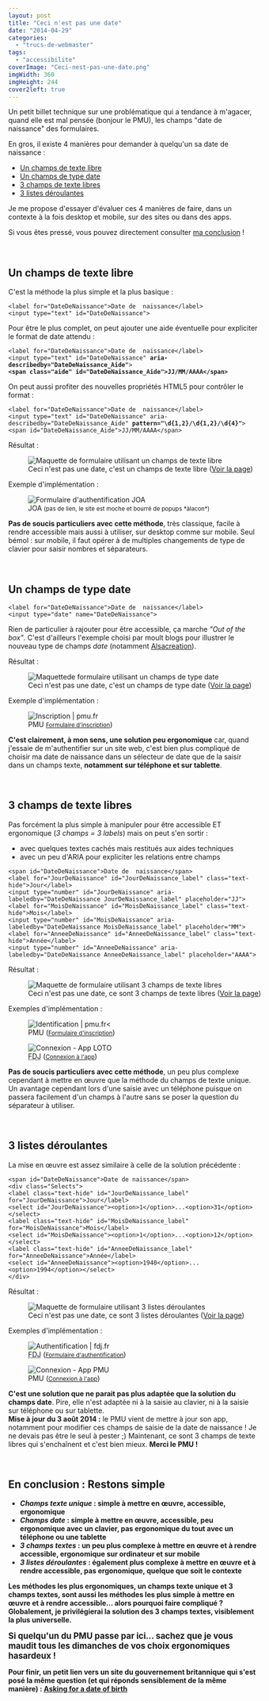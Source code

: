 ```yaml
---
layout: post
title: "Ceci n'est pas une date"
date: "2014-04-29"
categories: 
  - "trucs-de-webmaster"
tags:
  - "accessibilite"
coverImage: "Ceci-nest-pas-une-date.png"
imgWidth: 360
imgHeight: 244
cover2left: true
---
```


Un petit billet technique sur une problématique qui a tendance à m'agacer, quand elle est mal pensée (bonjour le <abbr>PMU</abbr>), les champs "date de naissance" des formulaires.

En gros, il existe 4&nbsp;manières pour demander à quelqu'un sa date de naissance&nbsp;:
<ul>
	<li><a href="#I1">Un champs de texte libre</a></li>
	<li><a href="#I2">Un champs de type date</a></li>
	<li><a href="#I3">3 champs de texte libres</a></li>
	<li><a href="#I4">3 listes déroulantes</a></li>
</ul>
Je me propose d'essayer d'évaluer ces 4&nbsp;manières de faire, dans un contexte à la fois <span lang="en">desktop</span> et mobile, sur des sites ou dans des apps.

Si vous êtes pressé, vous pouvez directement consulter <a href="#I5">ma conclusion</a>&nbsp;!

&nbsp;

<h2 id="I1">Un champs de texte libre</h2>

C'est la méthode la plus simple et la plus basique&nbsp;:
<pre><code>&lt;<span class="tagName">label</span> <span class="attribute">for</span>=<span class="property">"DateDeNaissance"</span>&gt;Date de  naissance&lt;/<span class="tagName">label</span>&gt;
&lt;<span class="tagName">input</span> <span class="attribute">type</span>=<span class="property">"text"</span> <span class="attribute">id</span>=<span class="property">"DateDeNaissance"</span>&gt;</code></pre>

Pour être le plus complet, on peut ajouter une aide éventuelle pour expliciter le format de date attendu&nbsp;:
<pre><code>&lt;<span class="tagName">label</span> <span class="attribute">for</span>=<span class="property">"DateDeNaissance"</span>&gt;Date de  naissance&lt;/<span class="tagName">label</span>&gt;
&lt;<span class="tagName">input</span> <span class="attribute">type</span>=<span class="property">"text"</span> <span class="attribute">id</span>=<span class="property">"DateDeNaissance"</span> <strong><span class="attribute">aria-describedby</span>=<span class="property">"DateDeNaissance_Aide"</span></strong>&gt;
<strong>&lt;<span class="tagName">span</span> <span class="attribute">class</span>=<span class="property">"aide"</span> <span class="attribute">id</span>=<span class="property">"DateDeNaissance_Aide"</span>&gt;JJ/MM/AAAA&lt;/<span class="tagName">span</span>&gt;</strong></code></pre>

On peut aussi profiter des nouvelles propriétés <abbr>HTML5</abbr> pour contrôler le format&nbsp;:
<pre><code>&lt;<span class="tagName">label</span> <span class="attribute">for</span>=<span class="property">"DateDeNaissance"</span>&gt;Date de  naissance&lt;/<span class="tagName">label</span>&gt;
&lt;<span class="tagName">input</span> <span class="attribute">type</span>=<span class="property">"text"</span> <span class="attribute">id</span>=<span class="property">"DateDeNaissance"</span> <span class="attribute">aria-describedby</span>=<span class="property">"DateDeNaissance_Aide"</span> <strong><span class="attribute">pattern</span>=<span class="property">"\d{1,2}/\d{1,2}/\d{4}"</span></strong>&gt;
&lt;<span class="tagName">span</span> <span class="attribute">id</span>=<span class="property">"DateDeNaissance_Aide"</span>&gt;JJ/MM/AAAA&lt;/<span class="tagName">span</span>&gt;</code></pre>

Résultat&nbsp;:
<figure style="width:750px">
	<img src="/images/2014/04/1_champs-texte.png" alt="Maquette de formulaire utilisant un champs de texte libre" />
	<figcaption>Ceci n'est pas une date, c'est un champs de texte libre (<a href="/ceci-nest-pas-une-date/" target="_blank" title="Voir la page (nouvelle fenêtre)">Voir la page</a>)</figcaption>
</figure>

Exemple d'implémentation&nbsp;:
<figure style="width:583px">
	<img alt="Formulaire d'authentification JOA" src="/images/2014/04/JOA.png" />
	<figcaption>JOA <small>(pas de lien, le site est moche et bourré de popups *àlacon*)</small></figcaption>
</figure>

<div class="encart"><strong>Pas de soucis particuliers avec cette méthode</strong>, très classique, facile à rendre accessible mais aussi à utiliser, sur <span lang="en">desktop</span> comme sur mobile. Seul bémol&nbsp;: sur mobile, il faut opérer à de multiples changements de type de clavier pour saisir nombres et séparateurs.</div>

&nbsp;

<h2 id="I2">Un champs de type date</h2>

<pre><code>&lt;<span class="tagName">label</span> <span class="attribute">for</span>=<span class="property">"DateDeNaissance"</span>&gt;Date de  naissance&lt;/<span class="tagName">label</span>&gt;
&lt;<span class="tagName">input <span class="attribute">type</span>=<span class="property">"date"</span> <span class="atribute">name</span>=<span class="property">"DateDeNaissance"</span>&gt;</span></code></pre>

Rien de particulier à rajouter pour être accessible, ça marche <em lang="en">"Out of the box"</em>. C'est d'ailleurs l'exemple choisi par moult blogs pour illustrer le nouveau type de champs <em>date</em> (notamment <a href="http://www.alsacreations.com/tuto/lire/1407-formulaire-html5-type-date-time-local.html">Alsacreation</a>).

Résultat&nbsp;:
<figure style="width:750px">
	<img src="/images/2014/04/2_champs-date.png" alt="Maquettede formulaire utilisant un champs de type date" >
	<figcaption>Ceci n'est pas une date, c'est un champs de type date (<a href="/ceci-nest-pas-une-date-2/" target="_blank" title="Voir la page (nouvelle fenêtre)">Voir la page</a>)</figcaption>
</figure>

Exemple d'implémentation&nbsp;:
<figure style="width:750px">
	<img src="/images/2014/04/pmu-inscription.png" alt="Inscription | pmu.fr" />
	<figcaption>PMU <small><a href="https://www.pmu.fr/ouverture/2010?clientApi=1&redirectionUrl=https%3A%2F%2Fwww.turf.pmu.fr" target="_blank" title="Formulaire d'inscription (nouvelle fenêtre)">Formulaire d'inscription</a></small>)</figcaption>
</figure>

<div class="encart"><strong>C'est clairement, à mon sens, une solution peu ergonomique</strong> car, quand j'essaie de m'authentifier sur un site web, c'est bien plus compliqué de choisir ma date de naissance dans un sélecteur de date que de la saisir dans un champs texte, <strong>notamment sur téléphone et sur tablette</strong>.</div>

&nbsp;

<h2 id="I3">3 champs de texte libres</h2>

Pas forcément la plus simple à manipuler pour être accessible ET ergonomique (<em>3&nbsp;champs = 3&nbsp;labels</em>) mais on peut s'en sortir&nbsp;:
<ul>
  <li>avec quelques textes cachés mais restitués aux aides techniques</li>
  <li>avec un peu d'<abbr>ARIA</abbr> pour expliciter les relations entre champs</li>
</ul>

<pre><code>&lt;<span class="tagName">span</span> <span class="attribute">id</span>=<span class="property">"DateDeNaissance"</span>&gt;Date de  naissance&lt;/<span class="tagName">span</span>&gt;
&lt;<span class="tagName">label</span> <span class="attribute">for</span>=<span class="property">"JourDeNaissance"</span> <span class="attribute">id</span>=<span class="property">"JourDeNaissance_label"</span> <span class="attribute">class</span>=<span class="property">"text-hide"</span>&gt;Jour&lt;/<span class="tagName">label</span>&gt;
&lt;<span class="tagName">input</span> <span class="attribute">type</span>=<span class="property">"number"</span> <span class="attribute">id</span>=<span class="property">"JourDeNaissance"</span> <span class="attribute">aria-labeledby</span>=<span class="property">"DateDeNaissance JourDeNaissance_label"</span> <span class="attribute">placeholder</span>=<span class="property">"JJ"</span>&gt;
&lt;<span class="tagName">label</span> <span class="attribute">for</span>=<span class="property">"MoisDeNaissance"</span> <span class="attribute">id</span>=<span class="property">"MoisDeNaissance_label" <span class="attribute">class</span>="text-hide"&gt;Mois&lt;/<span class="tagName">label</span>&gt;
&lt;<span class="tagName">input</span> <span class="attribute">type</span>="number" <span class="attribute">id</span>="MoisDeNaissance"</span> <span class="attribute">aria-labeledby</span>=<span class="property">"DateDeNaissance MoisDeNaissance_label"</span> <span class="attribute">placeholder</span>=<span class="property">"MM"</span>&gt;
&lt;<span class="tagName">label</span> <span class="attribute">for</span>=<span class="property">"AnneeDeNaissance"</span> <span class="attribute">id</span>=<span class="property">"AnneeDeNaissance_label"</span> <span class="attribute">class</span>=<span class="property">"text-hide"</span>&gt;Année&lt;/<span class="tagName">label</span>&gt;
&lt;<span class="tagName">input</span> <span class="attribute">type</span>=<span class="property">"number"</span> <span class="attribute">id</span>=<span class="property">"AnneeDeNaissance"</span> <span class="attribute">aria-labeledby</span>=<span class="property">"DateDeNaissance AnneeDeNaissance_label"</span> <span class="attribute">placeholder</span>=<span class="property">"AAAA"</span>&gt;</code></pre>

Résultat&nbsp;:
<figure style="width:750px">
	<img src="/images/2014/04/3_3-champs-texte.png" alt="Maquette de formulaire utilisant 3 champs de texte libres" /></a>
	<figcaption>Ceci n'est pas une date, ce sont 3 champs de texte libres (<a href="/ceci-nest-pas-une-date-3/" target="_blank" title="Voir la page (nouvelle fenêtre)">Voir la page</a>)</figcaption>
</figure>

Exemples d'implémentation&nbsp;:
<figure style="width:360px">
	<img src="/images/2014/04/PMU-Identification.png" alt="Identification | pmu.fr" /><
	<figcaption>PMU (<small><a href="https://www.pmu.fr/ouverture/2010?clientApi=1&redirectionUrl=https%3A%2F%2Fwww.turf.pmu.fr" target="_blank" title="Formulaire d'inscription (nouvelle fenêtre)">Formulaire d'inscription</a></small>)</figcaption>
</figure>
<figure style="width:368px">
	<img src="/images/2014/04/Connexion-App-LOTO.png" alt="Connexion - App LOTO" />
	<figcaption><abbr title="Française Des Jeux">FDJ</abbr> (<small><a href="http://itunes.apple.com/fr/app/loto/id439643474?mt=8" target="_blank" title="App LOTO (nouvelle fenêtre)">Connexion à l'app</a></small>)</figcaption>
</figure>

<div class="encart"><strong>Pas de soucis particuliers avec cette méthode</strong>, un peu plus complexe cependant à mettre en &oelig;uvre que la méthode du champs de texte unique. Un avantage cependant lors d'une saisie avec un téléphone puisque on passera facilement d'un champs à l'autre sans se poser la question du séparateur à utiliser.</div>

&nbsp;

<h2 id="I4">3 listes déroulantes</h2>

La mise en &oelig;uvre est assez similaire à celle de la solution précédente&nbsp;:
<pre><code>&lt;<span class="tagName">span</span> <span class="attribute">id</span>=<span class="property">"DateDeNaissance"</span>&gt;Date de naissance&lt;/span&gt;
&lt;<span class="tagName">div</span> <span class="attribute">class</span>=<span class="property">"Selects"</span>&gt;
&lt;<span class="tagName">label</span> <span class="attribute">class</span>=<span class="property">"text-hide"</span> <span class="attribute">id</span>=<span class="property">"JourDeNaissance_label"</span> <span class="attribute">for</span>=<span class="property">"JourDeNaissance"</span>&gt;Jour&lt;/<span class="tagName">label</span>&gt;
&lt;<span class="tagName">select</span> <span class="attribute">id</span>=<span class="property">"JourDeNaissance"</span>&gt;&lt;<span class="tagName">option</span>&gt;1&lt;/<span class="tagName">option</span>&gt;...&lt;<span class="tagName">option</span>&gt;31&lt;/<span class="tagName">option</span>&gt;&lt;/<span class="tagName">select</span>&gt;
&lt;<span class="tagName">label</span> <span class="attribute">class</span>=<span class="property">"text-hide"</span> <span class="attribute">id</span>=<span class="property">"MoisDeNaissance_label"</span> <span class="attribute">for</span>=<span class="property">"MoisDeNaissance"</span>&gt;Mois&lt;/<span class="tagName">label</span>&gt;
&lt;<span class="tagName">select</span> <span class="attribute">id</span>=<span class="property">"MoisDeNaissance"</span>&gt;&lt;<span class="tagName">option</span>&gt;1&lt;/<span class="tagName">option</span>&gt;...&lt;<span class="tagName">option</span>&gt;12&lt;/<span class="tagName">option</span>&gt;&lt;/<span class="tagName">select</span>&gt;
&lt;<span class="tagName">label</span> <span class="attribute">class</span>=<span class="property">"text-hide"</span> <span class="attribute">id</span>=<span class="property">"AnneeDeNaissance_label"</span> <span class="attribute">for</span>=<span class="property">"AnneeDeNaissance"</span>&gt;Année&lt;/<span class="tagName">label</span>&gt;
&lt;<span class="tagName">select</span> <span class="attribute">id</span>=<span class="property">"AnneeDeNaissance"</span>&gt;&lt;<span class="tagName">option</span>&gt;1940&lt;/<span class="tagName">option</span>&gt;...&lt;<span class="tagName">option</span>&gt;1994&lt;/<span class="tagName">option</span>&gt;&lt;/<span class="tagName">select</span>&gt;
&lt;/<span class="tagName">div</span>&gt;</code></pre>

Résultat&nbsp;:
<figure style="width:750px">
	<img src="/images/2014/04/4_3-listes.png" alt="Maquette de formulaire utilisant 3 listes déroulantes" />
	<figcaption>Ceci n'est pas une date, ce sont 3 listes déroulantes (<a href="/ceci-nest-pas-une-date-4/" target="_blank" title="Voir la page (nouvelle fenêtre)">Voir la page</a>)</figcaption>
</figure>

Exemples d'implémentation&nbsp;:
<figure style="width:750px">
	<img src="/images/2014/04/FDJ-Authentification.png" alt="Authentification | fdj.fr" />
	<figcaption><abbr title="Française Des Jeux">FDJ</abbr> (<small><a href="https://www.fdj.fr/oad/sessions.do?mth=displayLoginForm&service=FDJ_WEB&redirect=https%3A%2F%2Fwww.fdj.fr%2Fpage%2Fmobile%2Ftitre%2Fmobile%23" target="_blank" title="Formulaire d'authentification (nouvelle fenêtre)">Formulaire d'authentification</a></small>)</figcaption>
</figure>
<figure style="width:368px">
	<img src="/images/2014/04/Connexion-App-PMU.png" alt="Connexion - App PMU" />
	<figcaption><abbr>PMU</abbr> (<small><a href="http://www.pmumobile.fr/index.html" target="_blank" title="App PMU (nouvelle fenêtre)">Connexion à l'app</a></small>)</figcaption>
</figure>

<div class="encart"><strong>C'est une solution que ne parait pas plus adaptée que la solution du champs date</strong>. Pire, elle n'est adaptée ni à la saisie au clavier, ni à la saisie sur téléphone ou sur tablette.</div>

<div class="encart"><strong>Mise à jour du 3 août 2014&nbsp;:</strong> le <abbr>PMU</abbr> vient de mettre à jour son app, notamment pour modifier ces champs de saisie de la date de naissance&nbsp;! Je ne devais pas être le seul à pester ;) Maintenant, ce sont 3 champs de texte libres qui s'enchaînent et c'est bien mieux. <strong>Merci le <abbr>PMU</abbr>&nbsp;!</div>

&nbsp;

<h2 id="I5">En conclusion&nbsp;: <strong>Restons simple</strong></h2>
<ul>
<li><em>Champs texte unique</em>&nbsp;: simple à mettre en &oelig;uvre, accessible, ergonomique</li>
<li><em>Champs date</em>&nbsp;: simple à mettre en &oelig;uvre, accessible, peu ergonomique avec un clavier, pas ergonomique du tout avec un téléphone ou une tablette</li>
<li><em>3 champs textes</em>&nbsp;: un peu plus complexe à mettre en &oelig;uvre et à rendre accessible, ergonomique sur ordinateur et sur mobile</li>
<li><em>3 listes déroulantes</em>&nbsp;: également plus complexe à mettre en &oelig;uvre et à rendre accessible, pas ergonomique, quelque que soit le contexte</li>
</ul>

<div class="encart">Les méthodes les plus ergonomiques, <strong>un champs texte unique</strong> et <strong>3 champs textes</strong>, sont aussi les méthodes les plus simple à mettre en &oelig;uvre et à rendre accessible... <strong>alors pourquoi faire compliqué&nbsp;? Globalement, je privilégierai la solution des 3 champs textes, visiblement la plus universelle.</strong></div>

<big>Si quelqu'un du <abbr>PMU</abbr> passe par ici... sachez que je vous maudit tous les dimanches de vos choix ergonomiques hasardeux&nbsp;!</big>

Pour finir, un petit lien vers un site du gouvernement britannique qui s'est posé la même question (et qui réponds sensiblement de la même manière)&nbsp;: <a href="https://designnotes.blog.gov.uk/2013/12/05/asking-for-a-date-of-birth/" hreflang="en" lang="en" target="_blank" title="Asking for a date of birth (nouvelle fenêtre)">Asking for a date of birth</a>
